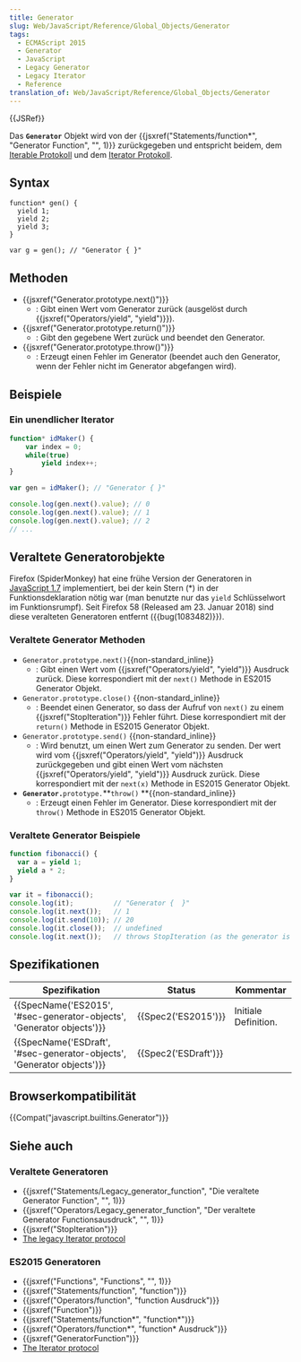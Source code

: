 ```yaml
---
title: Generator
slug: Web/JavaScript/Reference/Global_Objects/Generator
tags:
  - ECMAScript 2015
  - Generator
  - JavaScript
  - Legacy Generator
  - Legacy Iterator
  - Reference
translation_of: Web/JavaScript/Reference/Global_Objects/Generator
---
```

{{JSRef}}

Das **`Generator`** Objekt wird von der {{jsxref("Statements/function*", "Generator Function", "", 1)}} zurückgegeben und entspricht beidem, dem [Iterable Protokoll](/de/docs/Web/JavaScript/Reference/Iteration_protocols#The_iterable_protocol) und dem [Iterator Protokoll](/de/docs/Web/JavaScript/Reference/Iteration_protocols#The_iterator_protocol).

## Syntax

    function* gen() {
      yield 1;
      yield 2;
      yield 3;
    }

    var g = gen(); // "Generator { }"

## Methoden

- {{jsxref("Generator.prototype.next()")}}
  - : Gibt einen Wert vom Generator zurück (ausgelöst durch {{jsxref("Operators/yield", "yield")}}).
- {{jsxref("Generator.prototype.return()")}}
  - : Gibt den gegebene Wert zurück und beendet den Generator.
- {{jsxref("Generator.prototype.throw()")}}
  - : Erzeugt einen Fehler im Generator (beendet auch den Generator, wenn der Fehler nicht im Generator abgefangen wird).

## Beispiele

### Ein unendlicher Iterator

```js
function* idMaker() {
    var index = 0;
    while(true)
        yield index++;
}

var gen = idMaker(); // "Generator { }"

console.log(gen.next().value); // 0
console.log(gen.next().value); // 1
console.log(gen.next().value); // 2
// ...
```

## Veraltete Generatorobjekte

Firefox (SpiderMonkey) hat eine frühe Version der Generatoren in [JavaScript 1.7](/de/docs/Web/JavaScript/New_in_JavaScript/1.7) implementiert, bei der kein Stern (\*) in der Funktionsdeklaration nötig war (man benutzte nur das `yield` Schlüsselwort im Funktionsrumpf). Seit Firefox 58 (Released am 23. Januar 2018) sind diese veralteten Generatoren entfernt ({{bug(1083482)}}).

### Veraltete Generator Methoden

- `Generator.prototype.next()`{{non-standard_inline}}
  - : Gibt einen Wert vom {{jsxref("Operators/yield", "yield")}} Ausdruck zurück. Diese korrespondiert mit der `next()` Methode in ES2015 Generator Objekt.
- `Generator.prototype.close()` {{non-standard_inline}}
  - : Beendet einen Generator, so dass der Aufruf von `next()` zu einem {{jsxref("StopIteration")}} Fehler führt. Diese korrespondiert mit der `return()` Methode in ES2015 Generator Objekt.
- `Generator.prototype.send()` {{non-standard_inline}}
  - : Wird benutzt, um einen Wert zum Generator zu senden. Der wert wird vom {{jsxref("Operators/yield", "yield")}} Ausdruck zurückgegeben und gibt einen Wert vom nächsten {{jsxref("Operators/yield", "yield")}} Ausdruck zurück. Diese korrespondiert mit der `next(x)` Methode in ES2015 Generator Objekt.
- **`Generator.`**`prototype.`**`throw()` **{{non-standard_inline}}
  - : Erzeugt einen Fehler im Generator. Diese korrespondiert mit der `throw()` Methode in ES2015 Generator Objekt.

### Veraltete Generator Beispiele

```js
function fibonacci() {
  var a = yield 1;
  yield a * 2;
}

var it = fibonacci();
console.log(it);          // "Generator {  }"
console.log(it.next());   // 1
console.log(it.send(10)); // 20
console.log(it.close());  // undefined
console.log(it.next());   // throws StopIteration (as the generator is now closed)
```

## Spezifikationen

| Spezifikation                                                                                | Status                       | Kommentar            |
| -------------------------------------------------------------------------------------------- | ---------------------------- | -------------------- |
| {{SpecName('ES2015', '#sec-generator-objects', 'Generator objects')}} | {{Spec2('ES2015')}}     | Initiale Definition. |
| {{SpecName('ESDraft', '#sec-generator-objects', 'Generator objects')}} | {{Spec2('ESDraft')}} |                      |

## Browserkompatibilität

{{Compat("javascript.builtins.Generator")}}

## Siehe auch

### Veraltete Generatoren

- {{jsxref("Statements/Legacy_generator_function", "Die veraltete Generator Function", "", 1)}}
- {{jsxref("Operators/Legacy_generator_function", "Der veraltete Generator Functionsausdruck", "", 1)}}
- {{jsxref("StopIteration")}}
- [The legacy Iterator protocol](/de/docs/Web/JavaScript/Reference/Deprecated_and_obsolete_features/The_legacy_Iterator_protocol)

### ES2015 Generatoren

- {{jsxref("Functions", "Functions", "", 1)}}
- {{jsxref("Statements/function", "function")}}
- {{jsxref("Operators/function", "function Ausdruck")}}
- {{jsxref("Function")}}
- {{jsxref("Statements/function*", "function*")}}
- {{jsxref("Operators/function*", "function* Ausdruck")}}
- {{jsxref("GeneratorFunction")}}
- [The Iterator protocol](/de/docs/Web/JavaScript/Guide/The_Iterator_protocol)
